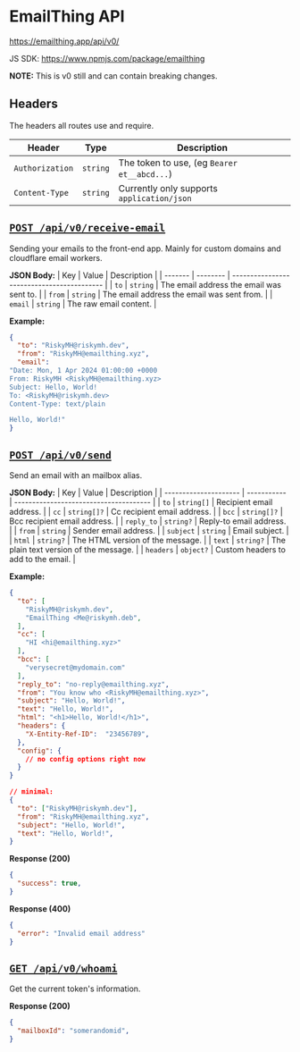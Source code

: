 # EmailThing API

https://emailthing.app/api/v0/

JS SDK: https://www.npmjs.com/package/emailthing

**NOTE:** This is v0 still and can contain breaking changes.

## Headers

The headers all routes use and require.

| Header          | Type     | Description                                 |
| --------------- | -------- | ------------------------------------------- |
| `Authorization` | `string` | The token to use, (eg `Bearer et__abcd...`) |
| `Content-Type`  | `string` | Currently only supports `application/json`  |

## [`POST /api/v0/receive-email`](./receive-email/route.ts)

Sending your emails to the front-end app. Mainly for custom domains and cloudflare email workers.

**JSON Body:**
| Key     | Value    | Description                                |
| ------- | -------- | ------------------------------------------ |
| `to`    | `string` | The email address the email was sent to.   |
| `from`  | `string` | The email address the email was sent from. |
| `email` | `string` | The raw email content.                     |

**Example:**
```json
{
  "to": "RiskyMH@riskymh.dev",
  "from": "RiskyMH@emailthing.xyz",
  "email": 
"Date: Mon, 1 Apr 2024 01:00:00 +0000
From: RiskyMH <RiskyMH@emailthing.xyz>
Subject: Hello, World!
To: <RiskyMH@riskymh.dev>
Content-Type: text/plain

Hello, World!"
}
```

## [`POST /api/v0/send`](./send/route.ts)

Send an email with an mailbox alias. 

**JSON Body:**
| Key                   | Value       | Description                            |
| --------------------- | ----------- | -------------------------------------- |
| `to`                  | `string[]`  | Recipient email address.               |
| `cc`                  | `string[]?` | Cc recipient email address.            |
| `bcc`                 | `string[]?` | Bcc recipient email address.           |
| `reply_to`            | `string?`   | Reply-to email address.                |
| `from`                | `string`    | Sender email address.                  |
| `subject`             | `string`    | Email subject.                         |
| `html`                | `string?`   | The HTML version of the message.       |
| `text`                | `string?`   | The plain text version of the message. |
| `headers`             | `object?`   | Custom headers to add to the email.    |

**Example:**
```json
{
  "to": [
    "RiskyMH@riskymh.dev",
    "EmailThing <Me@riskymh.deb",
  ],
  "cc": [
    "HI <hi@emailthing.xyz>"
  ],
  "bcc": [
    "verysecret@mydomain.com"
  ],
  "reply_to": "no-reply@emailthing.xyz",
  "from": "You know who <RiskyMH@emailthing.xyz>",
  "subject": "Hello, World!",
  "text": "Hello, World!",
  "html": "<h1>Hello, World!</h1>",
  "headers": {
    "X-Entity-Ref-ID":  "23456789",
  },
  "config": {
    // no config options right now
  }
}

// minimal:
{
  "to": ["RiskyMH@riskymh.dev"],
  "from": "RiskyMH@emailthing.xyz",
  "subject": "Hello, World!",
  "text": "Hello, World!",
}
```

**Response (200)**
```json
{
  "success": true,
}
```

**Response (400)**
```json
{
  "error": "Invalid email address"
}
```

## [`GET /api/v0/whoami`](./whoami/route.ts)

Get the current token's information.

**Response (200)**
```json
{
  "mailboxId": "somerandomid",
}

